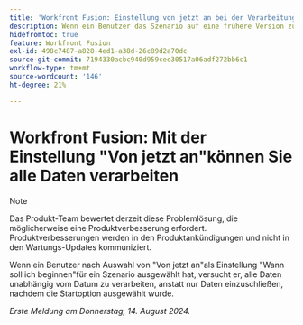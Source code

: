 ```yaml
---
title: 'Workfront Fusion: Einstellung von jetzt an bei der Verarbeitung aller Daten starten'
description: Wenn ein Benutzer das Szenario auf eine frühere Version zurücksetzt, versucht er nach Auswahl von Von jetzt an mit der Einstellung Wann auswählen , alle Daten unabhängig vom Datum zu verarbeiten, anstatt nur Daten nach Auswahl der Startoption einzuschließen.
hidefromtoc: true
feature: Workfront Fusion
exl-id: 498c7487-a828-4ed1-a38d-26c89d2a70dc
source-git-commit: 7194330acbc940d959cee30517a06adf272bb6c1
workflow-type: tm+mt
source-wordcount: '146'
ht-degree: 21%

---
```


# Workfront Fusion: Mit der Einstellung &quot;Von jetzt an&quot;können Sie alle Daten verarbeiten

>[!NOTE]
>
>Das Produkt-Team bewertet derzeit diese Problemlösung, die möglicherweise eine Produktverbesserung erfordert. Produktverbesserungen werden in den Produktankündigungen und nicht in den Wartungs-Updates kommuniziert.

Wenn ein Benutzer nach Auswahl von &quot;Von jetzt an&quot;als Einstellung &quot;Wann soll ich beginnen&quot;für ein Szenario ausgewählt hat, versucht er, alle Daten unabhängig vom Datum zu verarbeiten, anstatt nur Daten einzuschließen, nachdem die Startoption ausgewählt wurde.

_Erste Meldung am Donnerstag, 14. August 2024._
